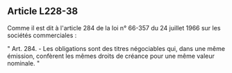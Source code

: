 Article L228-38
----
Comme il est dit à l'article 284 de la loi n° 66-357 du 24 juillet 1966 sur les
sociétés commerciales :

" Art. 284. - Les obligations sont des titres négociables qui, dans une même
émission, confèrent les mêmes droits de créance pour une même valeur nominale. "
